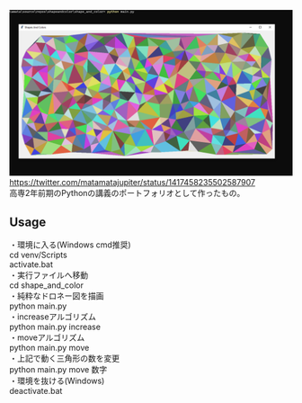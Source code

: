 ![DEMO](demo.png)
https://twitter.com/matamatajupiter/status/1417458235502587907  
高専2年前期のPythonの講義のポートフォリオとして作ったもの。  
## Usage
・環境に入る(Windows cmd推奨)  
cd venv/Scripts  
activate.bat  
・実行ファイルへ移動  
cd shape_and_color  
・純粋なドロネー図を描画  
python main.py  
・increaseアルゴリズム  
python main.py increase  
・moveアルゴリズム  
python main.py move  
・上記で動く三角形の数を変更  
python main.py move 数字  
・環境を抜ける(Windows)  
deactivate.bat  
